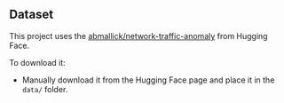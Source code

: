 ## Dataset

This project uses the [abmallick/network-traffic-anomaly]([https://huggingface.co/datasets/your-dataset-name](https://huggingface.co/datasets/abmallick/network-traffic-anomaly/tree/main)) from Hugging Face.

To download it:
- Manually download it from the Hugging Face page and place it in the `data/` folder.
